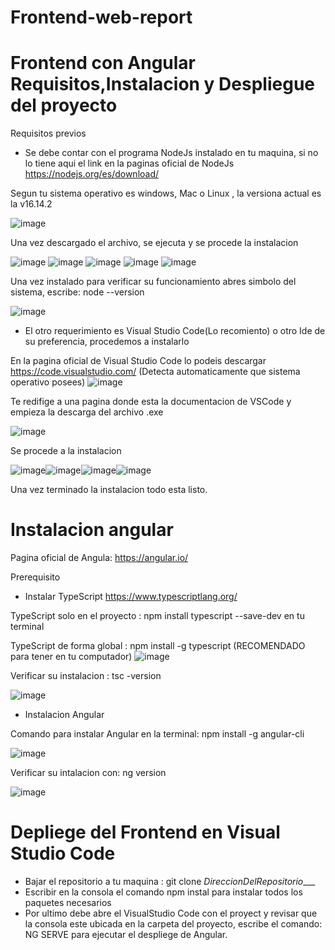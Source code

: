 # Frontend-web-report
# Frontend con Angular  Requisitos,Instalacion y Despliegue del proyecto

Requisitos previos

- Se debe contar con el programa NodeJs instalado en tu maquina, si no lo tiene aqui el link en la paginas oficial de NodeJs
https://nodejs.org/es/download/

Segun tu sistema operativo es windows, Mac o Linux , la versiona actual es la v16.14.2

![image](https://user-images.githubusercontent.com/70036764/163631938-9f194125-a790-42a2-809c-d9cbabbc7ce0.png)

Una vez descargado el archivo, se ejecuta y se procede la instalacion

![image](https://user-images.githubusercontent.com/70036764/163632125-711ad9e5-89ee-4a11-902e-8a5aae9b8c69.png)
![image](https://user-images.githubusercontent.com/70036764/163632179-74ff76a9-a6ea-4a79-84d9-01fe249f1ce6.png)
![image](https://user-images.githubusercontent.com/70036764/163632277-2d9babee-d361-4776-884f-43b00da24925.png)
![image](https://user-images.githubusercontent.com/70036764/163634397-c41a7c76-eaa5-4c6f-8d90-bfdcb5e94da5.png)
![image](https://user-images.githubusercontent.com/70036764/163634424-1a7f81f7-d8ca-4f9d-8cec-f788e33aff8e.png)

Una vez instalado para verificar su funcionamiento abres simbolo del sistema, escribe:   node --version

![image](https://user-images.githubusercontent.com/70036764/163634699-2a7c61ab-34d6-444b-909d-60bbd1d8d747.png)

- El otro requerimiento es Visual Studio Code(Lo recomiento) o otro Ide de su preferencia, procedemos a instalarlo

En la pagina oficial de Visual Studio Code lo podeis descargar  https://code.visualstudio.com/  (Detecta automaticamente que sistema operativo posees)
![image](https://user-images.githubusercontent.com/70036764/163635040-13a18554-da5f-4df6-ac16-ac08d44db0f6.png)

Te redifige a una pagina donde esta la documentacion de VSCode y empieza la descarga del archivo .exe

![image](https://user-images.githubusercontent.com/70036764/163635647-56ef37c0-fdcc-47b3-a4a8-89d7a2ae2a4b.png)

Se procede a la instalacion 

![image](https://user-images.githubusercontent.com/70036764/163636028-f857c152-312c-438a-9f30-553a034ec649.png)![image](https://user-images.githubusercontent.com/70036764/163636078-a350d1f7-f235-4df2-9abd-8076ea3df1c7.png)![image](https://user-images.githubusercontent.com/70036764/163654929-50278186-7ba3-41d0-879e-66e65adc2a8d.png)![image](https://user-images.githubusercontent.com/70036764/163655560-5fbca816-887d-4222-958d-c63ef934810c.png)

Una vez terminado la instalacion todo esta listo.

# Instalacion angular

Pagina oficial de Angula: https://angular.io/

Prerequisito 
- Instalar TypeScript  https://www.typescriptlang.org/

TypeScript solo en el proyecto :  npm install typescript --save-dev  en tu terminal

TypeScript de forma global : npm install -g typescript  (RECOMENDADO para tener en tu computador)
![image](https://user-images.githubusercontent.com/70036764/163656107-3f3dc2e1-8002-42dd-94a3-f648394acdf2.png)

Verificar su instalacion : tsc -version
 
![image](https://user-images.githubusercontent.com/70036764/163656170-bc3bf76e-62d4-4963-a3ba-31dd8c2b08a8.png)


- Instalacion Angular

Comando para instalar Angular en la terminal:  npm install -g angular-cli

![image](https://user-images.githubusercontent.com/70036764/163657134-6ef58ba3-6c5e-4be8-9fdf-284eae8006bb.png)

Verificar su intalacion con:  ng version

![image](https://user-images.githubusercontent.com/70036764/163657166-33abdae1-da7b-4dfc-80f2-a5b63fdfb341.png)

# Depliege del Frontend en Visual Studio Code

- Bajar el repositorio a tu maquina   :   git clone _DireccionDelRepositorio____
- Escribir en la consola el comando npm instal para instalar todos los paquetes necesarios
- Por ultimo debe abre el VisualStudio Code con el proyect y revisar que la consola este ubicada en la carpeta del proyecto,  escribe el comando:  NG SERVE  para ejecutar el despliege de Angular.





